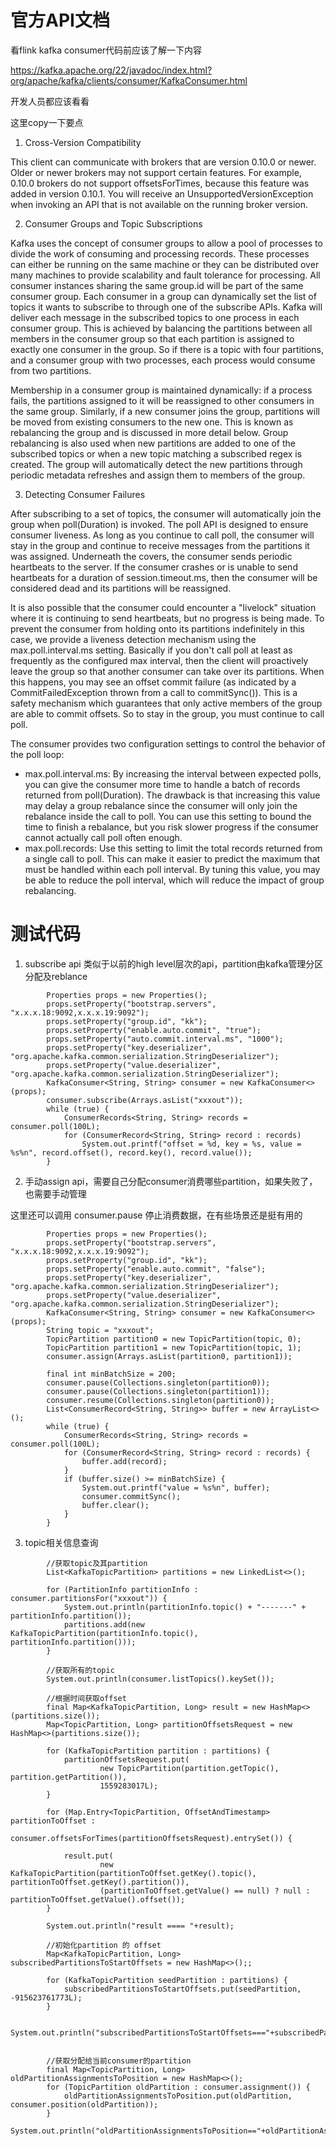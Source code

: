 # 官方API文档

看flink kafka consumer代码前应该了解一下内容

https://kafka.apache.org/22/javadoc/index.html?org/apache/kafka/clients/consumer/KafkaConsumer.html

开发人员都应该看看

这里copy一下要点

1. Cross-Version Compatibility

This client can communicate with brokers that are version 0.10.0 or newer. Older or newer brokers may not support certain features. For example, 0.10.0 brokers do not support offsetsForTimes, because this feature was added in version 0.10.1. You will receive an UnsupportedVersionException when invoking an API that is not available on the running broker version.

2. Consumer Groups and Topic Subscriptions

Kafka uses the concept of consumer groups to allow a pool of processes to divide the work of consuming and processing records. These processes can either be running on the same machine or they can be distributed over many machines to provide scalability and fault tolerance for processing. All consumer instances sharing the same group.id will be part of the same consumer group.
Each consumer in a group can dynamically set the list of topics it wants to subscribe to through one of the subscribe APIs. Kafka will deliver each message in the subscribed topics to one process in each consumer group. This is achieved by balancing the partitions between all members in the consumer group so that each partition is assigned to exactly one consumer in the group. So if there is a topic with four partitions, and a consumer group with two processes, each process would consume from two partitions.

Membership in a consumer group is maintained dynamically: if a process fails, the partitions assigned to it will be reassigned to other consumers in the same group. Similarly, if a new consumer joins the group, partitions will be moved from existing consumers to the new one. This is known as rebalancing the group and is discussed in more detail below. Group rebalancing is also used when new partitions are added to one of the subscribed topics or when a new topic matching a subscribed regex is created. The group will automatically detect the new partitions through periodic metadata refreshes and assign them to members of the group.

3. Detecting Consumer Failures

After subscribing to a set of topics, the consumer will automatically join the group when poll(Duration) is invoked. The poll API is designed to ensure consumer liveness. As long as you continue to call poll, the consumer will stay in the group and continue to receive messages from the partitions it was assigned. Underneath the covers, the consumer sends periodic heartbeats to the server. If the consumer crashes or is unable to send heartbeats for a duration of session.timeout.ms, then the consumer will be considered dead and its partitions will be reassigned.

It is also possible that the consumer could encounter a "livelock" situation where it is continuing to send heartbeats, but no progress is being made. To prevent the consumer from holding onto its partitions indefinitely in this case, we provide a liveness detection mechanism using the max.poll.interval.ms setting. Basically if you don't call poll at least as frequently as the configured max interval, then the client will proactively leave the group so that another consumer can take over its partitions. When this happens, you may see an offset commit failure (as indicated by a CommitFailedException thrown from a call to commitSync()). This is a safety mechanism which guarantees that only active members of the group are able to commit offsets. So to stay in the group, you must continue to call poll.

The consumer provides two configuration settings to control the behavior of the poll loop:

* max.poll.interval.ms: By increasing the interval between expected polls, you can give the consumer more time to handle a batch of records returned from poll(Duration). The drawback is that increasing this value may delay a group rebalance since the consumer will only join the rebalance inside the call to poll. You can use this setting to bound the time to finish a rebalance, but you risk slower progress if the consumer cannot actually call poll often enough.
* max.poll.records: Use this setting to limit the total records returned from a single call to poll. This can make it easier to predict the maximum that must be handled within each poll interval. By tuning this value, you may be able to reduce the poll interval, which will reduce the impact of group rebalancing.

# 测试代码

1. subscribe api 类似于以前的high level层次的api，partition由kafka管理分区分配及reblance

```
        Properties props = new Properties();
        props.setProperty("bootstrap.servers", "x.x.x.18:9092,x.x.x.19:9092");
        props.setProperty("group.id", "kk");
        props.setProperty("enable.auto.commit", "true");
        props.setProperty("auto.commit.interval.ms", "1000");
        props.setProperty("key.deserializer", "org.apache.kafka.common.serialization.StringDeserializer");
        props.setProperty("value.deserializer", "org.apache.kafka.common.serialization.StringDeserializer");
        KafkaConsumer<String, String> consumer = new KafkaConsumer<>(props);
        consumer.subscribe(Arrays.asList("xxxout"));
        while (true) {
            ConsumerRecords<String, String> records = consumer.poll(100L);
            for (ConsumerRecord<String, String> record : records)
                System.out.printf("offset = %d, key = %s, value = %s%n", record.offset(), record.key(), record.value());
        }
```

2. 手动assign api，需要自己分配consumer消费哪些partition，如果失败了，也需要手动管理

这里还可以调用 consumer.pause 停止消费数据，在有些场景还是挺有用的

```
        Properties props = new Properties();
        props.setProperty("bootstrap.servers", "x.x.x.18:9092,x.x.x.19:9092");
        props.setProperty("group.id", "kk");
        props.setProperty("enable.auto.commit", "false");
        props.setProperty("key.deserializer", "org.apache.kafka.common.serialization.StringDeserializer");
        props.setProperty("value.deserializer", "org.apache.kafka.common.serialization.StringDeserializer");
        KafkaConsumer<String, String> consumer = new KafkaConsumer<>(props);
        String topic = "xxxout";
        TopicPartition partition0 = new TopicPartition(topic, 0);
        TopicPartition partition1 = new TopicPartition(topic, 1);
        consumer.assign(Arrays.asList(partition0, partition1));
        
        final int minBatchSize = 200;
        consumer.pause(Collections.singleton(partition0));
        consumer.pause(Collections.singleton(partition1));
        consumer.resume(Collections.singleton(partition0));
        List<ConsumerRecord<String, String>> buffer = new ArrayList<>();
        while (true) {
            ConsumerRecords<String, String> records = consumer.poll(100L);
            for (ConsumerRecord<String, String> record : records) {
                buffer.add(record);
            }
            if (buffer.size() >= minBatchSize) {
                System.out.printf("value = %s%n", buffer);
                consumer.commitSync();
                buffer.clear();
            }
        }
```

3. topic相关信息查询

```
        //获取topic及其partition
        List<KafkaTopicPartition> partitions = new LinkedList<>();

        for (PartitionInfo partitionInfo : consumer.partitionsFor("xxxout")) {
            System.out.println(partitionInfo.topic() + "-------" + partitionInfo.partition());
            partitions.add(new KafkaTopicPartition(partitionInfo.topic(), partitionInfo.partition()));
        }

        //获取所有的topic
        System.out.println(consumer.listTopics().keySet());

        //根据时间获取offset
        final Map<KafkaTopicPartition, Long> result = new HashMap<>(partitions.size());
        Map<TopicPartition, Long> partitionOffsetsRequest = new HashMap<>(partitions.size());

        for (KafkaTopicPartition partition : partitions) {
            partitionOffsetsRequest.put(
                    new TopicPartition(partition.getTopic(), partition.getPartition()),
                    1559283017L);
        }

        for (Map.Entry<TopicPartition, OffsetAndTimestamp> partitionToOffset :
                consumer.offsetsForTimes(partitionOffsetsRequest).entrySet()) {

            result.put(
                    new KafkaTopicPartition(partitionToOffset.getKey().topic(), partitionToOffset.getKey().partition()),
                    (partitionToOffset.getValue() == null) ? null : partitionToOffset.getValue().offset());
        }

        System.out.println("result ==== "+result);

        //初始化partition 的 offset
        Map<KafkaTopicPartition, Long> subscribedPartitionsToStartOffsets = new HashMap<>();;

        for (KafkaTopicPartition seedPartition : partitions) {
            subscribedPartitionsToStartOffsets.put(seedPartition, -915623761773L);
        }

        System.out.println("subscribedPartitionsToStartOffsets==="+subscribedPartitionsToStartOffsets);


        //获取分配给当前consumer的partition
        final Map<TopicPartition, Long> oldPartitionAssignmentsToPosition = new HashMap<>();
        for (TopicPartition oldPartition : consumer.assignment()) {
            oldPartitionAssignmentsToPosition.put(oldPartition, consumer.position(oldPartition));
        }
        System.out.println("oldPartitionAssignmentsToPosition=="+oldPartitionAssignmentsToPosition);
```
















